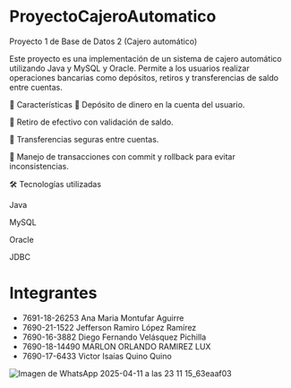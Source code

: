 # ProyectoCajeroAutomatico
Proyecto 1 de Base de Datos 2 (Cajero automático)

Este proyecto es una implementación de un sistema de cajero automático utilizando Java y MySQL y Oracle. Permite a los usuarios realizar operaciones bancarias como depósitos, retiros y transferencias de saldo entre cuentas.

🚀 Características
📌 Depósito de dinero en la cuenta del usuario.

📌 Retiro de efectivo con validación de saldo.

📌 Transferencias seguras entre cuentas.

📌 Manejo de transacciones con commit y rollback para evitar inconsistencias.

🛠️ Tecnologías utilizadas

Java

MySQL

Oracle    

JDBC


# Integrantes
* 7691-18-26253 Ana Maria Montufar Aguirre
* 7690-21-1522 Jefferson Ramiro López Ramírez
* 7690-16-3882 Diego Fernando Velásquez Pichilla
* 7690-18-14490 MARLON ORLANDO RAMIREZ LUX
* 7690-17-6433 Victor Isaías Quino Quino


![Imagen de WhatsApp 2025-04-11 a las 23 11 15_63eaaf03](https://github.com/user-attachments/assets/40207635-e532-4510-80b3-aedd6208bdd4)
